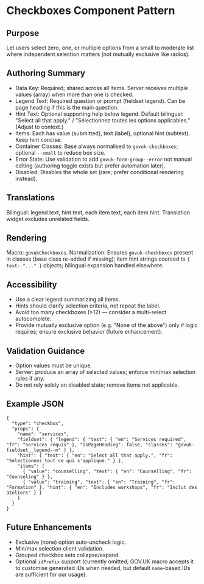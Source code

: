 # Checkboxes Component Pattern

## Purpose
Let users select zero, one, or multiple options from a small to moderate list where independent selection matters (not mutually exclusive like radios).

## Authoring Summary
- Data Key: Required; shared across all items. Server receives multiple values (array) when more than one is checked.
- Legend Text: Required question or prompt (fieldset legend). Can be page heading if this is the main question.
- Hint Text: Optional supporting help below legend. Default bilingual: "Select all that apply." / "Sélectionnez toutes les options applicables." (Adjust to context.)
- Items: Each has value (submitted), text (label), optional hint (subtext). Keep hint concise.
- Container Classes: Base always normalised to `govuk-checkboxes`; optional `--small` to reduce box size.
- Error State: Use validation to add `govuk-form-group--error` not manual editing (authoring toggle exists but prefer automation later).
- Disabled: Disables the whole set (rare; prefer conditional rendering instead).

## Translations
Bilingual: legend.text, hint.text, each item text, each item hint. Translation widget excludes unrelated fields.

## Rendering
Macro: `govukCheckboxes`.
Normalization: Ensures `govuk-checkboxes` present in classes (base class re-added if missing); item hint strings coerced to `{ text: "..." }` objects; bilingual expansion handled elsewhere.

## Accessibility
- Use a clear legend summarizing all items.
- Hints should clarify selection criteria, not repeat the label.
- Avoid too many checkboxes (>12) — consider a multi-select autocomplete.
- Provide mutually exclusive option (e.g. "None of the above") only if logic requires; ensure exclusive behavior (future enhancement).

## Validation Guidance
- Option values must be unique.
- Server: produce an array of selected values; enforce min/max selection rules if any.
- Do not rely solely on disabled state; remove items not applicable.

## Example JSON
```
{
  "type": "checkbox",
  "props": {
    "name": "services",
    "fieldset": { "legend": { "text": { "en": "Services required", "fr": "Services requis" }, "isPageHeading": false, "classes": "govuk-fieldset__legend--m" } },
    "hint": { "text": { "en": "Select all that apply.", "fr": "Sélectionnez tout ce qui s'applique." } },
    "items": [
      { "value": "counselling", "text": { "en": "Counselling", "fr": "Counseling" } },
      { "value": "training", "text": { "en": "Training", "fr": "Formation" }, "hint": { "en": "Includes workshops", "fr": "Inclut des ateliers" } }
    ]
  }
}
```

## Future Enhancements
- Exclusive (none) option auto-uncheck logic.
- Min/max selection client validation.
- Grouped checkbox sets collapse/expand.
 - Optional `idPrefix` support (currently omitted; GOV.UK macro accepts it to customise generated IDs when needed, but default `name`-based IDs are sufficient for our usage).
